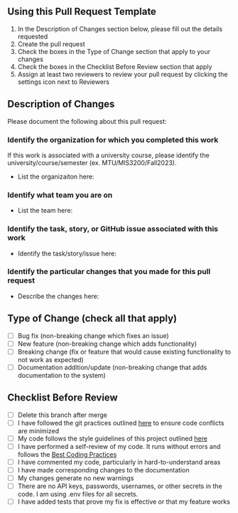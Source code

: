 ## Using this Pull Request Template
1. In the Description of Changes section below, please fill out the details requested
2. Create the pull request
3. Check the boxes in the Type of Change section that apply to your changes
4. Check the boxes in the Checklist Before Review section that apply
5. Assign at least two reviewers to review your pull request by clicking the settings icon next to Reviewers

## Description of Changes
Please document the following about this pull request:
### Identify the organization for which you completed this work
If this work is associated with a university course, please identify the university/course/semester (ex. MTU/MIS3200/Fall2023).
* List the organizaiton here: 

### Identify what team you are on
* List the team here:

### Identify the task, story, or GitHub issue associated with this work
* Identify the task/story/issue here:

### Identify the particular changes that you made for this pull request
* Describe the changes here: 

## Type of Change (check all that apply)
- [ ] Bug fix (non-breaking change which fixes an issue)
- [ ] New feature (non-breaking change which adds functionality)
- [ ] Breaking change (fix or feature that would cause existing functionality to not work as expected)
- [ ] Documentation addition/update (non-breaking change that adds documentation to the system)

## Checklist Before Review
- [ ] Delete this branch after merge
- [ ] I have followed the git practices outlined [here](GitPractices.md) to ensure code conflicts are minimized
- [ ] My code follows the style guidelines of this project outlined [here](documentation/StyleGuide.md)
- [ ] I have performed a self-review of my code. It runs without errors and follows the [Best Coding Practices](BestCodingPractices.md)
- [ ] I have commented my code, particularly in hard-to-understand areas
- [ ] I have made corresponding changes to the documentation
- [ ] My changes generate no new warnings
- [ ] There are no API keys, passwords, usernames, or other secrets in the code. I am using .env files for all secrets.
- [ ] I have added tests that prove my fix is effective or that my feature works
